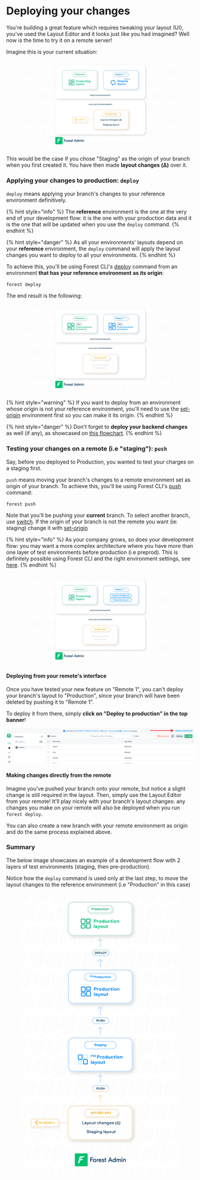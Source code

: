 # Deploying your changes

You're building a great feature which requires tweaking your layout (UI), you've used the Layout Editor and it looks just like you had imagined? Well now is the time to try it on a remote server!

Imagine this is your current situation:

<figure><img src="../../../.gitbook/assets/deploying_your_changes_1.jpg" alt=""><figcaption></figcaption></figure>

This would be the case if you chose "Staging" as the origin of your branch when you first created it. You have then made **layout changes (Δ)** over it.

### Applying your changes to production: `deploy`

`deploy` means applying your branch's changes to your reference environment definitively.&#x20;

{% hint style="info" %}
The **reference** environment is the one at the very end of your development flow: it is the one with your production data and it is the one that will be updated when you use the `deploy` command.
{% endhint %}

{% hint style="danger" %}
As all your environments' layouts depend on your **reference** environment, the `deploy` command will apply the layout changes you want to deploy to all your environments.
{% endhint %}

To achieve this, you'll be using Forest CLI's [deploy](forest-cli-commands/deploy.md) command from an environment **that has your reference environment as its origin**:

```
forest deploy
```

The end result is the following:

<figure><img src="../../../.gitbook/assets/deploying_your_changes_2.jpg" alt=""><figcaption></figcaption></figure>

{% hint style="warning" %}
If you want to deploy from an environment whose origin is not your reference environment, you'll need to use the [set-origin](forest-cli-commands/set-origin.md) environment first so you can make it its origin.
{% endhint %}

{% hint style="danger" %}
Don't forget to **deploy your backend changes** as well (if any), as showcased on [this flowchart](./#development-workflow).
{% endhint %}

### Testing your changes on a remote (i.e "staging"): `push`

Say, before you deployed to Production, you wanted to test your charges on a staging first.

`push` means moving your branch's changes to a remote environment set as origin of your branch. To achieve this, you'll be using Forest CLI's [push](forest-cli-commands/push.md) command:

```
forest push
```

Note that you'll be pushing your **current** branch. To select another branch, use [switch](forest-cli-commands/switch.md). If the origin of your branch is not the remote you want (ie: staging) change it with [set-origin](forest-cli-commands/set-origin.md)

{% hint style="info" %}
As your company grows, so does your development flow: you may want a more complex architecture where you have more than one layer of test environments before production (i.e preprod). This is definitely possible using Forest CLI and the right environment settings, see [here](../environments.md#change-environment-origin).
{% endhint %}

####

<figure><img src="../../../.gitbook/assets/deploying_your_changes_3.jpg" alt=""><figcaption></figcaption></figure>

#### Deploying from your remote's interface

Once you have tested your new feature on "Remote 1", you can't deploy your branch's layout to "Production", since your branch will have been deleted by pushing it to "Remote 1".

To deploy it from there, simply **click on "Deploy to production" in the top banner**!

![](../../../.gitbook/assets/deploy-change-banner.png)

#### Making changes directly from the remote

Imagine you've pushed your branch onto your remote, but notice a slight change is still required in the layout. Then, simply use the Layout Editor from your remote! It'll play nicely with your branch's layout changes: any changes you make on your remote will also be deployed when you run `forest deploy`.

You can also create a new branch with your remote environment as origin and do the same process explained above.

### Summary

The below image showcases an example of a development flow with 2 layers of test environments (staging, then pre-production).

Notice how the `deploy` command is used only at the last step, to move the layout changes to the reference environment (i.e "Production" in this case)&#x20;

<figure><img src="../../../.gitbook/assets/deploying_your_changes_4.jpg" alt=""><figcaption></figcaption></figure>

